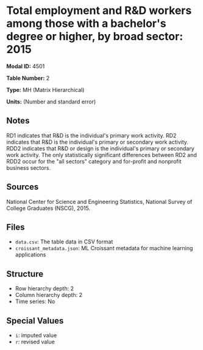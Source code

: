 # Total employment and R&D workers among those with a bachelor's degree or higher, by broad sector: 2015

**Modal ID:** 4501

**Table Number:** 2

**Type:** MH (Matrix Hierarchical)

**Units:** (Number and standard error)

## Notes

RD1 indicates that R&D is the individual's primary work activity. RD2 indicates that R&D is the individual's primary or secondary work activity. RDD2 indicates that R&D or design is the individual's primary or secondary work activity. The only statistically significant differences between RD2 and RDD2 occur for the "all sectors" category and for-profit and nonprofit business sectors.

## Sources

National Center for Science and Engineering Statistics, National Survey of College Graduates (NSCG), 2015.

## Files

- `data.csv`: The table data in CSV format
- `croissant_metadata.json`: ML Croissant metadata for machine learning applications

## Structure

- Row hierarchy depth: 2
- Column hierarchy depth: 2
- Time series: No

## Special Values

- `i`: imputed value
- `r`: revised value
